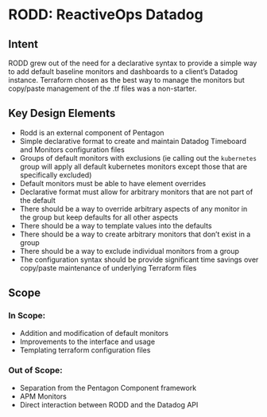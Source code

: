 # RODD: ReactiveOps Datadog

## Intent

RODD grew out of the need for a declarative syntax to provide a simple way to add default baseline monitors and dashboards to a client’s Datadog instance. Terraform chosen as the best way to manage the monitors but copy/paste management of the .tf files was a non-starter. 


## Key Design Elements

* Rodd is an external component of Pentagon
* Simple declarative format to create and maintain Datadog Timeboard and Monitors configuration files
* Groups of default monitors with exclusions (ie calling out the `kubernetes` group will apply all default kubernetes monitors except those that are specifically excluded)
* Default monitors must be able to have element overrides 
* Declarative format must allow for arbitrary monitors that are not part of the default
* There should be a way to override arbitrary aspects of any monitor in the group but keep defaults for all other aspects
* There should be a way to template values into the defaults 
* There should be a way to create arbitrary monitors that don’t exist in a group
* There should be a way to exclude individual monitors from a group
* The configuration syntax should be provide significant time savings over copy/paste maintenance of underlying Terraform files


## Scope
### In Scope:
* Addition and modification of default monitors
* Improvements to the interface and usage
* Templating terraform configuration files 

### Out of Scope:
* Separation from the Pentagon Component framework
* APM Monitors
* Direct interaction between RODD and the Datadog API
